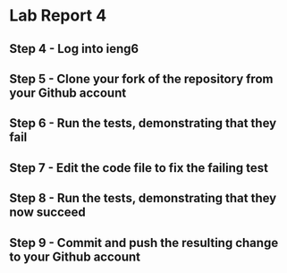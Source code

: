 # Lab Report 4
## Step 4 - Log into ieng6

## Step 5 - Clone your fork of the repository from your Github account

## Step 6 - Run the tests, demonstrating that they fail

## Step 7 - Edit the code file to fix the failing test

## Step 8 - Run the tests, demonstrating that they now succeed

## Step 9 - Commit and push the resulting change to your Github account
